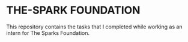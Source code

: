 # THE-SPARK FOUNDATION
 This repository contains the tasks that I completed while working as an intern for The Sparks Foundation.
